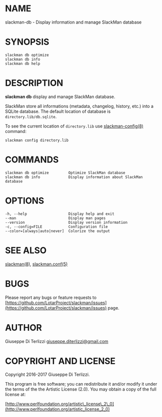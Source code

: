 # NAME

slackman-db - Display information and manage SlackMan database

# SYNOPSIS

    slackman db optimize
    slackman db info
    slackman db help

# DESCRIPTION

**slackman db** display and manage SlackMan database.

SlackMan store all informations (metadata, changelog, history, etc.) into a SQLite
database. The default location of database is `directory.lib/db.sqlite`.

To see the current location of `directory.lib` use [slackman-config(8)](../8/slackman-config) command:

    slackman config directory.lib

# COMMANDS

    slackman db optimize         Optimize SlackMan database
    slackman db info             Display information about SlackMan database

# OPTIONS

    -h, --help                   Display help and exit
    --man                        Display man pages
    --version                    Display version information
    -c, --config=FILE            Configuration file
    --color=[always|auto|never]  Colorize the output

# SEE ALSO

[slackman(8)](../8/slackman), [slackman.conf(5)](../5/slackman.conf)

# BUGS

Please report any bugs or feature requests to 
[https://github.com/LotarProject/slackman/issues](https://github.com/LotarProject/slackman/issues) page.

# AUTHOR

Giuseppe Di Terlizzi <giuseppe.diterlizzi@gmail.com>

# COPYRIGHT AND LICENSE

Copyright 2016-2017 Giuseppe Di Terlizzi.

This program is free software; you can redistribute it and/or modify it
under the terms of the the Artistic License (2.0). You may obtain a
copy of the full license at:

[http://www.perlfoundation.org/artistic\_license\_2\_0](http://www.perlfoundation.org/artistic_license_2_0)

